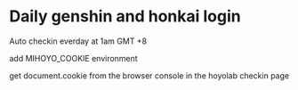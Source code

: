 # Daily genshin and honkai login

Auto checkin everday at 1am GMT +8

add MIHOYO_COOKIE environment

get document.cookie from the browser console in the hoyolab checkin page
